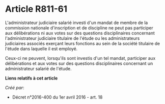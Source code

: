 # Article R811-61

L'administrateur judiciaire salarié investi d'un mandat de membre de la commission nationale d'inscription et de discipline
ne peut pas participer aux délibérations ni aux votes sur des questions disciplinaires concernant l'administrateur judiciaire
titulaire de l'étude ou les administrateurs judiciaires associés exerçant leurs fonctions au sein de la société titulaire de
l'étude dans laquelle il est employé.

Ceux-ci ne peuvent, lorsqu'ils sont investis d'un tel mandat, participer aux délibérations et aux votes sur des questions
disciplinaires concernant un administrateur salarié de l'étude.

**Liens relatifs à cet article**

_Créé par_:

  - Décret n°2016-400 du 1er avril 2016 - art. 18
